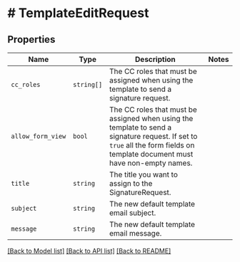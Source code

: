 # # TemplateEditRequest



## Properties

Name | Type | Description | Notes
------------ | ------------- | ------------- | -------------
| `cc_roles` | ```string[]``` |  The CC roles that must be assigned when using the template to send a signature request.  |  |
| `allow_form_view` | ```bool``` |  The CC roles that must be assigned when using the template to send a signature request. If set to `true` all the form fields on template document must have non-empty names.  |  |
| `title` | ```string``` |  The title you want to assign to the SignatureRequest.  |  |
| `subject` | ```string``` |  The new default template email subject.  |  |
| `message` | ```string``` |  The new default template email message.  |  |

[[Back to Model list]](../../README.md#models) [[Back to API list]](../../README.md#endpoints) [[Back to README]](../../README.md)
